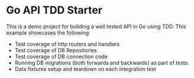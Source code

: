 # Go API TDD Starter

This is a demo project for building a well tested API in Go using TDD. This example showcases the following:
* Test coverage of http routers and handlers
* Test coverage of DB Repositories
* Test coverage of DB connection code
* Running DB migrations (both forwards and backwards) as part of tests
* Data fixtures setup and teardown on each integration test
